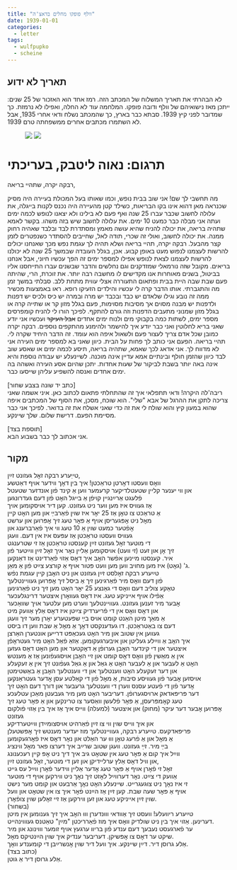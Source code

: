 ```yaml
---
title: "וולף פופקו מחלים בדאצ'ה"
date: 1939-01-01
categories:
  - letter
tags:
  - wulfpupko
  - scheine
---
```


## תאריך לא ידוע

לא הבהרתי את תאריך המשלוח של המכתב הזה.
רמז אחד הוא האזכור של 25 שנים: ייתכן מאז נישואיהם של וולף ודובה פופקו.
המלחמה עוד לא החלה, ואפילו לא נרמזת. כך שמדובר לפני קיץ 1939.
סבתא כבר בארץ, כך שהמכתב נשלח ודאי אחרי 1935, אבל לא
השתמרו מכתבים אחרים ממשפחתה טרם 1939.

<figure class="half">
    <a  href="/pupko-papers/assets/images/1939-01-01-wulf-pupko-recovers-in-datsha-1.jpg">
    <img src="/pupko-papers/assets/images/1939-01-01-wulf-pupko-recovers-in-datsha-1.jpg"></a>
    <a  href="/pupko-papers/assets/images/1939-01-01-wulf-pupko-recovers-in-datsha-2.jpg">
    <img src="/pupko-papers/assets/images/1939-01-01-wulf-pupko-recovers-in-datsha-2.jpg"></a>
</figure>


# תרגום: נאוה ליטבק, בעריכתי

רבקה יקרה, שתהיי בריאה,

מה תחשבי לך שם! אני שוב בבית נופש, וכמו שאותו בעל המכולת בעיירה היה מסיק שכנראה מאן
דהוא אינו בקו הבריאות, כשילד קטן מהעיירה היה נכנס לקנות בייגלה, את עלולה לחשוב שכבר
עברו 25 שנה ואף פעם לא בילינו ולא יצאנו לנופש לכמה ימים ועתה אני מבלה כבר כמעט
10 ימים. את עלולה לחשוב שיש בזה משהו. בקשר לאמא שתהיה בריאה, את יכולה להניח שהיא
עושה מאמץ ומסתדרת לבד ובלבד שאהיה רחוק ממנה. את יכולה לחשוב, ואולי זה שכרי,
תודה לאל, שחייבים להסתדר כשנפטרים לזמן קצר מהבעל.
רבקה יקרה, תהיי בריאה ושלא תהיה לך עגמת נפש מכך שאנחנו יכולים להרשות לעצמנו לנפוש
מעט באופן קבוע.
אכן, בגלל העובדה שבמשך 25 שנה לא יכולנו להרשות לעצמנו לצאת לנופש אפילו למספר ימים
זה הפך עכשיו חיוני, אבל אנחנו בריאים. מקובל שזה נורמאלי שמזדקנים וגם נחלשים והדבר
שבשנים עברו התייחסנו אליו בביטול, בשנים מאוחרות אנו מקדישים לו מחשבה רבה יותר.
את זוכרת, הרי, שהיתה פעם שבת שבה היית בבית ופתאום התעוררה אצלי עווית מתחת
ללב. סבלתי במשך זמן מה והתגברתי. אותו הדבר קרה לי עכשיו והילדים הזעיקו רופא.
ראו באמצעות מכשיר ממה זה נובע וגילו שלאדם יש כבד ובכבד יש מרה ובמרה יש כיס
ולכיס יש דפנות ולדפנות יש מבנה מסוים אך מסיבות מסוימות, פעם בגלל מזון קר או שתייה
קרה או בגלל מזון שמנוני מתעבים הדפנות וזה גורם להתקף. לפיכך הורו לי להניח קומפרסים
מספר ימים, לשתות כמה בקבוקי מים ולנוח ימים אחדים ~~אבל העיקר~~
ועכשיו אני יודע שאני בריא לחלוטין ואני כבר יודע איך להישמר
ולהימנע מהתקפים נוספים. רבקה יקרה כמובן שכל אדם צריך לעצור פעם ולשאול איפה הוא עומד.
זה הדבר היחיד שקרה לי. תהיי בריאה. הפעם אני כותב לך פחות על הבית. כיוון שאני בא
למספר ימים העירה אני לא מדווח לך. אני אדאג לכך שאמא, שתהיה בריאה, תיסע לכמה ימים או
שאסע שוב לבד כיוון שהזמן חולף ובינתיים אמא עדיין אינה מוכנה. לשיינעלע יש עבודה
נוספת והיא אינה באה יותר בשבת לביקור של שעות אחדות. יתכן שהיום אסע העירה ואשהה בה
ימים אחדים ואנסה להשפיע עליהן שייסעו כבר.

[כתב יד שונה בצבע שחור]  
ריבה'לה היקרה! ודאי תתפלאי איך זה שהתחלתי פתאום לכתוב כאן. איני אשמה שאני צריכה
לתקן את ההרגל של אבא "שלי". הוא שוכח, מסכן, את הסוף של המכתבים איפה שהוא במעון קיץ
והוא שולח לי את זה כדי שאני אשלח את זה בדואר. לפיכך אני כבר מסיימת הפעם.
דרישת שלום. שלך שיינקע.

[תוספת בצד]  
אני אכתוב לך כבר בשבוע הבא.

## מקור
  
טייַערע רבקה זאׇל געזונט זײַן,  
וואׇס וועסטו דאׇרטן טראַכטן! איך בין דאׇך ווידער אויף דאַטשע  
און ווי יענער קליין שטעטלדיקער קרעמער ווען אַ קינד פֿון אונדזער שטעטל  
פֿלעגט אַרײַנגיין קויפֿן אַ בייגל האׇט פֿון דעם געדרונגען  
אַז געוויס איז מען ווער ניט געזונט. קען דיר אויסקומען אויך  
אַ טראַכט צו טאׇן אַז 25 יאׇר איז שוין פֿאַרבײַ און מען האׇט קיין  
מאׇל ניט אׇפּגעריסן אויף אַ פּאׇר טעג זיך אׇפּרוען און ערשט  
אׇפֿטער כמעט שוין אַ 10 טעג ווי איך פֿאַרברענג און  
 געוויס וועסטו טראַכטן אַז עפּעס איז אין דעם. וועגן  
די מוטער זאׇל געזונט זײַן קענסטו טראַכטן אַז זי שטרענגט  
זיך אׇן און זעט (זי וועט) אויסקומען אַליין נאׇר איך זאׇל זײַן ווײַטער פֿון  
איר. קענסטו מיינען אפֿשר האׇב איך דאׇס אַזוי פֿאַרדינט אַז דאַנקען  
ג' (גאׇט) איז מען מחויב ווען מען וועט פּטור אויף אַ קורצע צײַט פֿון אַ מאַן.  
טײַערע רבקה זאׇלסט זײַן געזונט און ניט האׇבן קיין עגמת נפֿש  
פֿון דעם וואׇס מיר פֿאַרגינען זיך אַ ביסל זיך אׇפּרוען געוויינטלעך  
טאַקע צוליב דעם וואׇס די גאַנצע 25 יאׇר האׇט מען זיך ניט פֿאַרגינען  
אַפֿילו אויף אייניקע טעג. איז דאׇס געוואׇרן איצטער דרינגלעכער  
אׇבער מיר זענען געזונט. געוויינטלעך ווערט מען עלטער אויך שוואַכער  
און דאׇס וואׇס אין די פֿריערדיק צײַטן איז דאׇס אַלץ אַוועק מיט  
 אַ מאַך מיטן האַנט קומט אויס בײַ שפּעטערע יאׇרן מער זיך וועגן  
דעם צו באַטראַכטן. דו געדענקסט דאׇך אַ מאׇל אַ שבת ווען דו ביסט  
 געווען אין שטוב און מיר האׇט געכאַפּט דרייען אונטערן האַרצן  
 איך האׇב אַ ווײַלע  געליטן און איבערגעקומען. אַזאַ פֿאַל האׇט מיר געטראׇפֿן  
איצטער און די קינדער האׇבן גערופֿן אַ דאׇקטער און מען האׇט דאׇס געזען  
 אין אַ מאַשין פֿון וואׇס דאׇס קומט און זיי האׇבן אויסגעפֿונען אַז אַ מענטש  
האׇט אַ לעבער און אַ לעבער האׇט אַ גאַל און אַ גאַל געפֿונט זיך אין אַ זעקעלע  
און דער זעקעלע האׇט ווענטלעך און די ווענטלעך האׇבן אַ באַשטימטן  
אויסזען אׇבער פֿון געוויסע סיבות, אַ מאׇל פֿון די קאַלטע עסן אׇדער געטראַנקען  
אׇדער פֿון די פֿעטע עסנס ווערן די ווענטלעך גרעבער און דורך דעם האׇט זיך  
דער פּריפּאדאק ארויסגערופֿן. דעריבער האׇט מען מיר געבעטן מאַכן עטלעכע  
טעג קאׇמפּרעסן, אַ פּאׇר פֿלעשן וואַסער צו טרינקען און אַ פּאׇר טעג זיך  
אׇפּרוען אׇבער דער עיקר (מחוק) און איצטער (למעלה) ווייס איך אַז איך בין אַזוי פֿולקום געזונט  
און איך ווייס שוין ווי צו זײַן פֿאַרהיט אויסצומײַדן ווײַטערדיקע  
פּריפּאדקעס. טײַערע רבקה, געוויינטלעך מוז יעדער מענטש זיך אׇפּשטעלן  
אַ מאׇל און אַ פֿרעג טאׇן וווּ ער האַלט און נאׇר דאׇס איז פֿאׇרגעקומען  
בײַ מיר. זײַ געזונט. וועגן שטוב שרײַב איך דערצו פאר מאׇל ווינציג  
ווײַל איך קום אַ פּאׇר טעג אין שטאׇט גיב איך דיך ניט אׇפּ קיין רעכענונג  
און וויל דאׇס אַלץ ערליידיקן און זען די מוטער, זאׇל געזונט זײַן,  
זאׇל זי פֿאׇרן אויף אַ פּאׇר טעג אׇדער אַליין ווידער פֿאׇרן ווײַל עס גייט  
אַוועק די צײַט. נאׇר דערווײַל לאׇזט זיך נאׇך ניט ווירקען אויף די מוטער  
זי איז נאׇך ניט צוגעגרייט. שיינעלע האׇט נאׇך אַרבעט און קומט מער נישט  
אויף אַ פּאׇר שעה שבת. קען זײַן אַז הײַנט פֿאׇר איך צו אין שטאׇט און וועל  
שוין זײַן אייניקע טעג און זען ווירקען אַז זיי זאׇלען שוין צופֿאׇרן.  
(בשחור)  
טײַערע ריוועלע! וועסט זיך אַוודאי וווּנדערן וווּ האׇב איך זיך גענומען אין מיטן  
דערינען. אַזוי איך בין ניט שולדיק וואׇס איך מוז פֿאַרריכטן "מײַן" טאַטנס געוווינהייט.  
ער פֿארגעסט נעבעך דעם ענדע פֿון בריוו ערגעץ אויף זומער וווינונג און מיר  
שיקט ער דאׇס צו אׇפּשיקן. דעריבער ענדיק איך שוין הײַנטיקס מאׇל.  
אַלע גרוסן דיר. דײַן שיינקע. איך וועל דיר שוין אׇנשרײַבן די קומענדע וואׇך.  
(כתוב בצד)  
אַלע גרוסן דיר אַ גוטן.  

